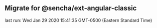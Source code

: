 ## Migrate for @sencha/ext-angular-classic

last run: Wed Jan 29 2020 15:41:35 GMT-0500 (Eastern Standard Time)

